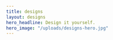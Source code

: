 ```yaml
---
title: designs
layout: designs
hero_headline: Design it yourself.
hero_image: "/uploads/designs-hero.jpg"
---
```


